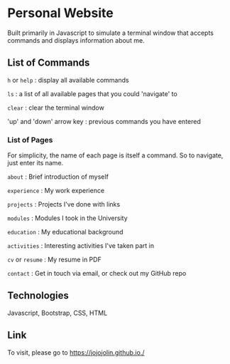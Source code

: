# Personal Website
Built primarily in Javascript to simulate a terminal window that accepts commands and displays information about me.

## List of Commands
```h``` or ```help``` : display all available commands

```ls``` : a list of all available pages that you could 'navigate' to

```clear``` : clear the terminal window

'up' and 'down' arrow key : previous commands you have entered


### List of Pages

For simplicity, the name of each page is itself a command. So to navigate, just enter its name.

```about``` : Brief introduction of myself

```experience``` : My work experience

```projects``` : Projects I've done with links

```modules``` : Modules I took in the University

```education``` : My educational background

```activities``` : Interesting activities I've taken part in

```cv``` or ```resume``` : My resume in PDF

```contact``` : Get in touch via email, or check out my GitHub repo

## Technologies
Javascript, Bootstrap, CSS, HTML

## Link
To visit, please go to https://jojojolin.github.io./
